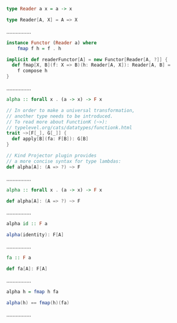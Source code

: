 ```Haskell
type Reader a x = a -> x
```
```scala
type Reader[A, X] = A => X
```
................
```Haskell
instance Functor (Reader a) where
    fmap f h = f . h
```
```scala
implicit def readerFunctor[A] = new Functor[Reader[A, ?]] {
  def fmap[X, B](f: X => B)(h: Reader[A, X]): Reader[A, B] =
    f compose h
}
```
................
```Haskell
alpha :: forall x . (a -> x) -> F x
```
```scala
// In order to make a universal transformation,
// another type needs to be introduced.
// To read more about FunctionK (~>):
// typelevel.org/cats/datatypes/functionk.html
trait ~>[F[_], G[_]] {
  def apply[B](fa: F[B]): G[B]
}

// Kind Projector plugin provides
// a more concise syntax for type lambdas:
def alpha[A]: (A => ?) ~> F
```
................
```Haskell
alpha :: forall x . (a -> x) -> F x
```
```scala
def alpha[A]: (A => ?) ~> F
```
................
```Haskell
alpha id :: F a
```
```scala
alpha(identity): F[A]
```
................
```Haskell
fa :: F a
```
```scala
def fa[A]: F[A]
```
................
```Haskell
alpha h = fmap h fa
```
```scala
alpha(h) == fmap(h)(fa)
```
................
